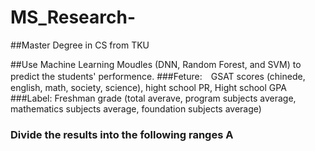 # MS_Research-
##Master Degree in CS from TKU

##Use Machine Learning Moudles (DNN, Random Forest, and SVM) to predict the students' performence.
###Feture:　GSAT scores (chinede, english, math, society, science), hight school PR, Hight school GPA
###Label: Freshman grade (total averave, program subjects average, mathematics subjects average, foundation subjects average)
###       Divide the results into the following ranges A
